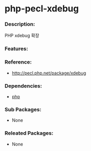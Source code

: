 # php-pecl-xdebug

### Description:
PHP xdebug 확장

### Features:


### Reference:
* http://pecl.php.net/package/xdebug

### Dependencies:
* [php](pkg-base-php.md)

### Sub Packages:
* None

### Releated Packages:
* None